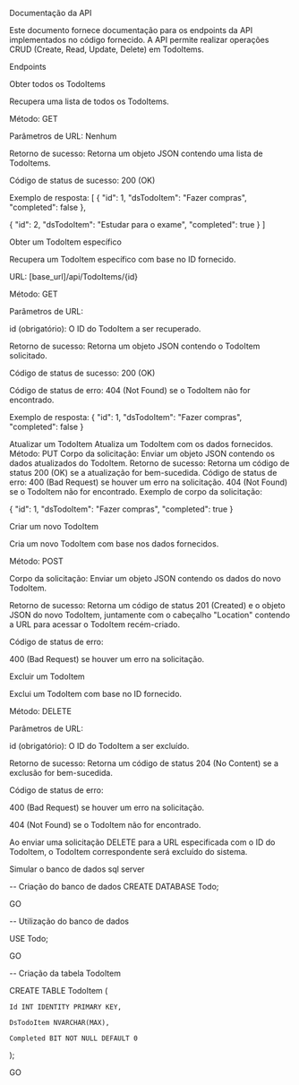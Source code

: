 Documentação da API

Este documento fornece documentação para os endpoints da API implementados no código fornecido. A API permite realizar operações CRUD (Create, Read, Update, Delete) em TodoItems.

Endpoints

Obter todos os TodoItems

Recupera uma lista de todos os TodoItems.

Método: GET

Parâmetros de URL: Nenhum

Retorno de sucesso: Retorna um objeto JSON contendo uma lista de TodoItems.

Código de status de sucesso: 200 (OK)

Exemplo de resposta:
[
  {
    "id": 1,
    "dsTodoItem": "Fazer compras",
    "completed": false
  },
  
  {
    "id": 2,
    "dsTodoItem": "Estudar para o exame",
    "completed": true
  }
]


Obter um TodoItem específico

Recupera um TodoItem específico com base no ID fornecido.

URL: [base_url]/api/TodoItems/{id}

Método: GET

Parâmetros de URL:

id (obrigatório): O ID do TodoItem a ser recuperado.

Retorno de sucesso: Retorna um objeto JSON contendo o TodoItem solicitado.

Código de status de sucesso: 200 (OK)

Código de status de erro: 404 (Not Found) se o TodoItem não for encontrado.

Exemplo de resposta:
{
  "id": 1,
  "dsTodoItem": "Fazer compras",
  "completed": false
}

Atualizar um TodoItem
Atualiza um TodoItem com os dados fornecidos.
Método: PUT
Corpo da solicitação: Enviar um objeto JSON contendo os dados atualizados do TodoItem.
Retorno de sucesso: Retorna um código de status 200 (OK) se a atualização for bem-sucedida.
Código de status de erro:
400 (Bad Request) se houver um erro na solicitação.
404 (Not Found) se o TodoItem não for encontrado.
Exemplo de corpo da solicitação:

{
  "id": 1,
  "dsTodoItem": "Fazer compras",
  "completed": true
}

Criar um novo TodoItem

Cria um novo TodoItem com base nos dados fornecidos.

Método: POST

Corpo da solicitação: Enviar um objeto JSON contendo os dados do novo TodoItem.

Retorno de sucesso: Retorna um código de status 201 (Created) e o objeto JSON do novo TodoItem, juntamente com o cabeçalho "Location" contendo a URL para acessar o TodoItem recém-criado.

Código de status de erro:

400 (Bad Request) se houver um erro na solicitação.

Excluir um TodoItem

Exclui um TodoItem com base no ID fornecido.

Método: DELETE

Parâmetros de URL:

id (obrigatório): O ID do TodoItem a ser excluído.

Retorno de sucesso: Retorna um código de status 204 (No Content) se a exclusão for bem-sucedida.

Código de status de erro:

400 (Bad Request) se houver um erro na solicitação.

404 (Not Found) se o TodoItem não for encontrado.

Ao enviar uma solicitação DELETE para a URL especificada com o ID do TodoItem, o TodoItem correspondente será excluído do sistema.

Simular o banco de dados sql server

-- Criação do banco de dados
CREATE DATABASE Todo;

GO

-- Utilização do banco de dados

USE Todo;

GO

-- Criação da tabela TodoItem

CREATE TABLE TodoItem (

    Id INT IDENTITY PRIMARY KEY,
    
    DsTodoItem NVARCHAR(MAX),
    
    Completed BIT NOT NULL DEFAULT 0
    
);

GO

